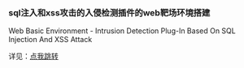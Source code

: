 ### sql注入和xss攻击的入侵检测插件的web靶场环境搭建

Web Basic Environment - Intrusion Detection Plug-In Based On SQL Injection And XSS Attack



详见：[点我跳转]()